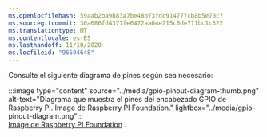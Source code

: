 ```yaml
---
ms.openlocfilehash: 59aab2ba9b83a7be48b73fdc914777cb8b5e70c7
ms.sourcegitcommit: 30a686fd4377fe6472aa04e215c0de711bc1c322
ms.translationtype: MT
ms.contentlocale: es-ES
ms.lasthandoff: 11/10/2020
ms.locfileid: "96594648"
---
```

<!--markdownlint-disable DOCSMD011 -->
Consulte el siguiente diagrama de pines según sea necesario:

:::image type="content" source="../media/gpio-pinout-diagram-thumb.png" alt-text="Diagrama que muestra el pines del encabezado GPIO de Raspberry PI. Image de Raspberry PI Foundation." lightbox="../media/gpio-pinout-diagram.png":::<br />[Image de Raspberry PI Foundation](https://www.raspberrypi.org/documentation/usage/gpio/) <span class="docon docon-navigate-external x-hidden-focus"></span> .
